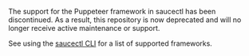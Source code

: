 The support for the Puppeteer framework in saucectl has been discontinued. As a result, this repository is now deprecated and will no longer receive active maintenance or support.

See using the [saucectl CLI](https://docs.saucelabs.com/dev/cli/saucectl/#check-out-your-framework-demo-repo) for a list of supported frameworks.
